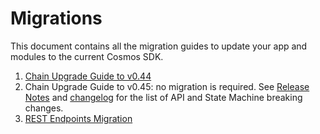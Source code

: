<!--
order: false
parent:
  order: 6
-->

# Migrations

This document contains all the migration guides to update your app and modules to the current Cosmos SDK.

1. [Chain Upgrade Guide to v0.44](./chain-upgrade-guide-044.md)
1. Chain Upgrade Guide to v0.45: no migration is required. See [Release Notes](https://github.com/weijun-sh/cosmos-sdk/blob/v0.45.0/RELEASE_NOTES.md) and [changelog](https://github.com/weijun-sh/cosmos-sdk/blob/v0.45.0/CHANGELOG.md) for the list of API and State Machine breaking changes.
1. [REST Endpoints Migration](./rest.md)

